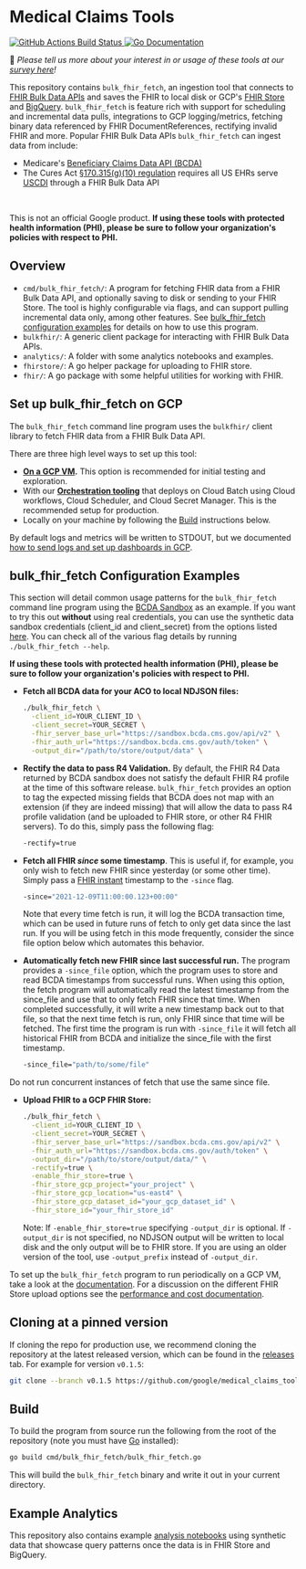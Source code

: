 # Medical Claims Tools
<a href="https://github.com/google/medical_claims_tools/actions">
  <img src="https://github.com/google/medical_claims_tools/workflows/go_test/badge.svg" alt="GitHub Actions Build Status" />
</a>
<a href="https://godoc.org/github.com/google/medical_claims_tools">
  <img src="https://godoc.org/github.com/google/medical_claims_tools?status.svg" alt="Go Documentation" />
</a>

👀 _Please tell us more about your interest in or usage of these tools at our [survey here](https://docs.google.com/forms/d/e/1FAIpQLSdmWHaGc41gWiobMT6kNd0PGPPeWGeS-LyG6CrGZ79moaUIEQ/viewform)!_

This repository contains `bulk_fhir_fetch`, an ingestion tool that connects to [FHIR Bulk Data APIs](https://hl7.org/fhir/uv/bulkdata/) and saves the FHIR to local disk or GCP's
[FHIR Store](https://cloud.google.com/healthcare-api/docs/how-tos/fhir) and [BigQuery](https://cloud.google.com/bigquery). `bulk_fhir_fetch` is feature rich with support for scheduling and incremental data pulls, integrations to GCP logging/metrics, fetching binary data referenced by FHIR DocumentReferences, rectifying invalid FHIR and more. Popular FHIR Bulk Data APIs `bulk_fhir_fetch` can ingest data from include:

* Medicare's [Beneficiary Claims Data API (BCDA)](https://bcda.cms.gov/)
* The Cures Act [§170.315(g)(10) regulation](https://www.healthit.gov/test-method/standardized-api-patient-and-population-services) requires all US EHRs serve [USCDI](https://www.healthit.gov/isa/united-states-core-data-interoperability-uscdi#uscdi-v1) through a FHIR Bulk Data API

<br />

This is not an official Google product. __If using these tools with protected health information (PHI), please be sure
to follow your organization's policies with respect to PHI.__

## Overview
<!---TODO(b/199179306): add links to code paths below.--->
* `cmd/bulk_fhir_fetch/`: A program for fetching FHIR data from a
  FHIR Bulk Data API, and optionally saving to disk or sending to your
  FHIR Store. The tool
  is highly configurable via flags, and can support pulling incremental data
  only, among other features. See [bulk_fhir_fetch configuration examples](#bulk_fhir_fetch-configuration-examples) for details on how to use this program.
* `bulkfhir/`: A generic client package for interacting with FHIR Bulk Data APIs.
* `analytics/`: A folder with some analytics notebooks and examples.
* `fhirstore/`: A go helper package for uploading to FHIR store.
* `fhir/`: A go package with some helpful utilities for working with FHIR.

## Set up bulk_fhir_fetch on GCP

The `bulk_fhir_fetch` command line program uses the `bulkfhir/` client library
to fetch FHIR data from a FHIR Bulk Data API.

There are three high level ways to set up this tool:

* __[On a GCP VM](docs/periodic_gcp_ingestion.md).__ This option is recommended
  for initial testing and exploration.
* With our __[Orchestration tooling](orchestration/README.md)__ that deploys on
  Cloud Batch using Cloud workflows, Cloud Scheduler, and Cloud Secret Manager.
  This is the recommended setup for production.
* Locally on your machine by following the [Build](#build) instructions below.

By default logs and metrics will be written to STDOUT, but we documented [how to send logs and set up dashboards in GCP](docs/logs_and_monitoring.md).

## bulk_fhir_fetch Configuration Examples

This section will detail common usage patterns for the `bulk_fhir_fetch` command
line program using the [BCDA Sandbox](https://bcda.cms.gov/guide.html#try-the-api)
as an example. If you want to try this out __without__ using real credentials,
you can use the synthetic data sandbox credentials (client_id and client_secret)
from the options listed [here](https://bcda.cms.gov/guide.html#try-the-api). You
can check all of the various flag details by running `./bulk_fhir_fetch --help`.

__If using these tools with protected health information (PHI), please be sure
to follow your organization's policies with respect to PHI.__

* __Fetch all BCDA data for your ACO to local NDJSON files:__

  ```sh
  ./bulk_fhir_fetch \
    -client_id=YOUR_CLIENT_ID \
    -client_secret=YOUR_SECRET \
    -fhir_server_base_url="https://sandbox.bcda.cms.gov/api/v2" \
    -fhir_auth_url="https://sandbox.bcda.cms.gov/auth/token" \
    -output_dir="/path/to/store/output/data" \
  ```

* __Rectify the data to pass R4 Validation.__ By default, the FHIR R4 Data
returned by BCDA sandbox does not satisfy the default FHIR R4 profile at the time of
this software release. `bulk_fhir_fetch` provides an option to tag the expected missing
fields that BCDA does not map with an extension (if they are indeed missing)
that will allow the data to pass R4 profile validation (and be uploaded to FHIR
store, or other R4 FHIR servers). To do this, simply pass the following flag:

  ```sh
  -rectify=true
  ```

* __Fetch all FHIR _since_ some timestamp__. This is useful if, for example,
you only wish to fetch new FHIR since yesterday (or some other time).
Simply pass a [FHIR instant](https://www.hl7.org/fhir/datatypes.html#instant)
timestamp to the `-since` flag.

  ```sh
  -since="2021-12-09T11:00:00.123+00:00"
  ```
  Note that every time fetch is run, it will log the BCDA transaction time,
  which can be used in future runs of fetch to only get data since the last run.
  If you will be using fetch in this mode frequently, consider the since file
  option below which automates this behavior.

* __Automatically fetch new FHIR since last successful run.__ The program
provides a `-since_file` option, which the program uses to store and read BCDA
timestamps from successful runs. When using this option, the fetch program will
automatically read the latest timestamp from the since_file and use that to only
fetch FHIR since that time. When completed successfully, it will write a new
timestamp back out to that file, so that the next time fetch is run, only FHIR
since that time will be fetched. The first time the program is run with
`-since_file` it will fetch all historical FHIR from BCDA and initialize the
since_file with the first timestamp.

  ```sh
  -since_file="path/to/some/file"
  ```
Do not run concurrent instances of fetch that use the same since file.

* __Upload FHIR to a GCP FHIR Store:__

  ```sh
  ./bulk_fhir_fetch \
    -client_id=YOUR_CLIENT_ID \
    -client_secret=YOUR_SECRET \
    -fhir_server_base_url="https://sandbox.bcda.cms.gov/api/v2" \
    -fhir_auth_url="https://sandbox.bcda.cms.gov/auth/token" \
    -output_dir="/path/to/store/output/data/" \
    -rectify=true \
    -enable_fhir_store=true \
    -fhir_store_gcp_project="your_project" \
    -fhir_store_gcp_location="us-east4" \
    -fhir_store_gcp_dataset_id="your_gcp_dataset_id" \
    -fhir_store_id="your_fhir_store_id"
  ```

  Note: If `-enable_fhir_store=true` specifying `-output_dir` is optional. If
  `-output_dir` is not specified, no NDJSON output will be written to local
  disk and the only output will be to FHIR store. If you are using an older
  version of the tool, use `-output_prefix` instead of `-output_dir`.

To set up the `bulk_fhir_fetch` program to run periodically on a GCP VM, take a look at the
[documentation](docs/periodic_gcp_ingestion.md). For a discussion on the different FHIR Store upload options see the [performance and cost documentation](docs/logs_and_monitoring.md#fhir-store-upload-options).

## Cloning at a pinned version

If cloning the repo for production use, we recommend cloning the repository at
the latest released version, which can be found in the
[releases](https://github.com/google/medical_claims_tools/releases)
tab. For example for version `v0.1.5`:

```sh
git clone --branch v0.1.5 https://github.com/google/medical_claims_tools.git
```

## Build

To build the program from source run the following from the root of the
repository (note you must have [Go](https://go.dev/dl/) installed):

```sh
go build cmd/bulk_fhir_fetch/bulk_fhir_fetch.go
```

This will build the `bulk_fhir_fetch` binary and write it out in your current
directory.

## Example Analytics
This repository also contains example [analysis notebooks](analytics)
using synthetic data that showcase query patterns once the data is in FHIR Store
and BigQuery.
